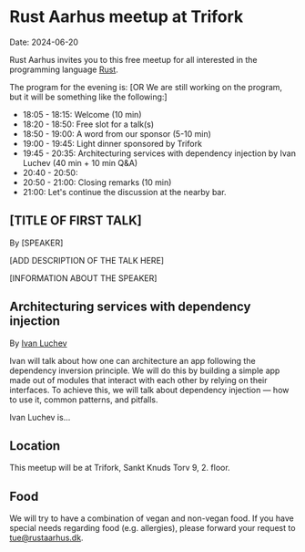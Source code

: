 # Rust Aarhus meetup at Trifork

Date: 2024-06-20

Rust Aarhus invites you to this free meetup for all interested in the programming language [Rust].

The program for the evening is:
[OR   We are still working on the program, but it will be something like the following:]

- 18:05 - 18:15: Welcome (10 min)
- 18:20 - 18:50: Free slot for a talk(s)
- 18:50 - 19:00: A word from our sponsor (5-10 min)
- 19:00 - 19:45: Light dinner sponsored by Trifork
- 19:45 - 20:35: Architecturing services with dependency injection by Ivan Luchev (40 min + 10 min Q&A)
- 20:40 - 20:50: 
- 20:50 - 21:00: Closing remarks (10 min)
- 21:00: Let's continue the discussion at the nearby bar.

## [TITLE OF FIRST TALK]

By [SPEAKER]

[ADD DESCRIPTION OF THE TALK HERE]

[INFORMATION ABOUT THE SPEAKER]


## Architecturing services with dependency injection

By [Ivan Luchev][il]

Ivan will talk about how one can architecture an app following the dependency inversion principle. We will do this by building a simple app made out of modules that interact with each other by relying on their interfaces. To achieve this, we will talk about dependency injection — how to use it, common patterns, and pitfalls.

Ivan Luchev is...


## Location
This meetup will be at Trifork, Sankt Knuds Torv 9, 2. floor.

## Food
We will try to have a combination of vegan and non-vegan food. If you have special needs regarding food (e.g. allergies), please forward your request to tue@rustaarhus.dk.


[rust]: https://www.rust-lang.org/
[il]: https://github.com/luchev